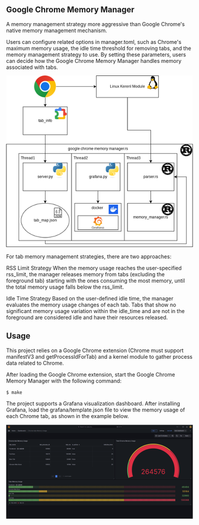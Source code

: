 ## Google Chrome Memory Manager
A memory management strategy more aggressive than Google Chrome's native memory management mechanism.

Users can configure related options in manager.toml, such as Chrome's maximum memory usage, the idle time threshold for removing tabs, and the memory management strategy to use. By setting these parameters, users can decide how the Google Chrome Memory Manager handles memory associated with tabs.

![alt text](screenshoot/architecture.png "Optional Title")

For tab memory management strategies, there are two approaches:

RSS Limit Strategy
When the memory usage reaches the user-specified rss_limit, the manager releases memory from tabs (excluding the foreground tab) starting with the ones consuming the most memory, until the total memory usage falls below the rss_limit.

Idle Time Strategy
Based on the user-defined idle time, the manager evaluates the memory usage changes of each tab. Tabs that show no significant memory usage variation within the idle_time and are not in the foreground are considered idle and have their resources released.

## Usage
This project relies on a Google Chrome extension (Chrome must support manifestV3 and getProcessIdForTab) and a kernel module to gather process data related to Chrome.

After loading the Google Chrome extension, start the Google Chrome Memory Manager with the following command:

```shell
$ make
```

The project supports a Grafana visualization dashboard. After installing Grafana, load the grafana/template.json file to view the memory usage of each Chrome tab, as shown in the example below.

![alt text](screenshoot/Screenshot_1.png "Optional Title")